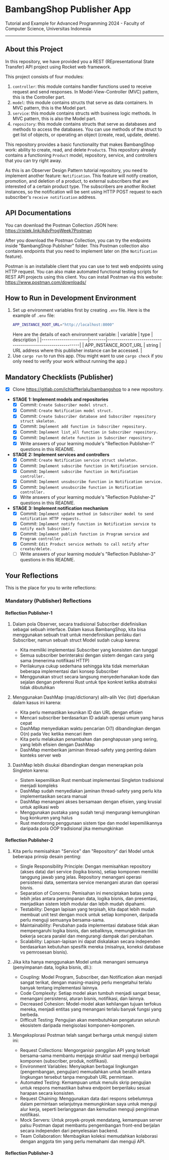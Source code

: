 # BambangShop Publisher App
Tutorial and Example for Advanced Programming 2024 - Faculty of Computer Science, Universitas Indonesia

---

## About this Project
In this repository, we have provided you a REST (REpresentational State Transfer) API project using Rocket web framework.

This project consists of four modules:
1.  `controller`: this module contains handler functions used to receive request and send responses.
    In Model-View-Controller (MVC) pattern, this is the Controller part.
2.  `model`: this module contains structs that serve as data containers.
    In MVC pattern, this is the Model part.
3.  `service`: this module contains structs with business logic methods.
    In MVC pattern, this is also the Model part.
4.  `repository`: this module contains structs that serve as databases and methods to access the databases.
    You can use methods of the struct to get list of objects, or operating an object (create, read, update, delete).

This repository provides a basic functionality that makes BambangShop work: ability to create, read, and delete `Product`s.
This repository already contains a functioning `Product` model, repository, service, and controllers that you can try right away.

As this is an Observer Design Pattern tutorial repository, you need to implement another feature: `Notification`.
This feature will notify creation, promotion, and deletion of a product, to external subscribers that are interested of a certain product type.
The subscribers are another Rocket instances, so the notification will be sent using HTTP POST request to each subscriber's `receive notification` address.

## API Documentations

You can download the Postman Collection JSON here: https://ristek.link/AdvProgWeek7Postman

After you download the Postman Collection, you can try the endpoints inside "BambangShop Publisher" folder.
This Postman collection also contains endpoints that you need to implement later on (the `Notification` feature).

Postman is an installable client that you can use to test web endpoints using HTTP request.
You can also make automated functional testing scripts for REST API projects using this client.
You can install Postman via this website: https://www.postman.com/downloads/

## How to Run in Development Environment
1.  Set up environment variables first by creating `.env` file.
    Here is the example of `.env` file:
    ```bash
    APP_INSTANCE_ROOT_URL="http://localhost:8000"
    ```
    Here are the details of each environment variable:
    | variable              | type   | description                                                |
    |-----------------------|--------|------------------------------------------------------------|
    | APP_INSTANCE_ROOT_URL | string | URL address where this publisher instance can be accessed. |
2.  Use `cargo run` to run this app.
    (You might want to use `cargo check` if you only need to verify your work without running the app.)

## Mandatory Checklists (Publisher)
-   [x] Clone https://gitlab.com/ichlaffterlalu/bambangshop to a new repository.
-   **STAGE 1: Implement models and repositories**
    -   [x] Commit: `Create Subscriber model struct.`
    -   [x] Commit: `Create Notification model struct.`
    -   [x] Commit: `Create Subscriber database and Subscriber repository struct skeleton.`
    -   [x] Commit: `Implement add function in Subscriber repository.`
    -   [x] Commit: `Implement list_all function in Subscriber repository.`
    -   [x] Commit: `Implement delete function in Subscriber repository.`
    -   [x] Write answers of your learning module's "Reflection Publisher-1" questions in this README.
-   **STAGE 2: Implement services and controllers**
    -   [x] Commit: `Create Notification service struct skeleton.`
    -   [x] Commit: `Implement subscribe function in Notification service.`
    -   [x] Commit: `Implement subscribe function in Notification controller.`
    -   [x] Commit: `Implement unsubscribe function in Notification service.`
    -   [x] Commit: `Implement unsubscribe function in Notification controller.`
    -   [x] Write answers of your learning module's "Reflection Publisher-2" questions in this README.
-   **STAGE 3: Implement notification mechanism**
    -   [x] Commit: `Implement update method in Subscriber model to send notification HTTP requests.`
    -   [x] Commit: `Implement notify function in Notification service to notify each Subscriber.`
    -   [x] Commit: `Implement publish function in Program service and Program controller.`
    -   [x] Commit: `Edit Product service methods to call notify after create/delete.`
    -   [ ] Write answers of your learning module's "Reflection Publisher-3" questions in this README.

## Your Reflections
This is the place for you to write reflections:

### Mandatory (Publisher) Reflections

#### Reflection Publisher-1
1. Dalam pola Observer, secara tradisional Subscriber didefinisikan sebagai sebuah interface. Dalam kasus BambangShop, kita bisa menggunakan sebuah trait untuk mendefinisikan perilaku dari Subscriber, namun sebuah struct Model sudah cukup karena:
   - Kita memiliki implementasi Subscriber yang konsisten dan tunggal
   - Semua subscriber berinteraksi dengan sistem dengan cara yang sama (menerima notifikasi HTTP)
   - Perilakunya cukup sederhana sehingga kita tidak memerlukan beberapa implementasi dari konsep Subscriber
   - Menggunakan struct secara langsung menyederhanakan kode dan sejalan dengan preferensi Rust untuk tipe konkret ketika abstraksi tidak dibutuhkan

2. Menggunakan DashMap (map/dictionary) alih-alih Vec (list) diperlukan dalam kasus ini karena:
   - Kita perlu memastikan keunikan ID dan URL dengan efisien
   - Mencari subscriber berdasarkan ID adalah operasi umum yang harus cepat
   - DashMap menyediakan waktu pencarian O(1) dibandingkan dengan O(n) pada Vec ketika mencari item
   - Kita perlu melakukan penambahan dan penghapusan yang sering, yang lebih efisien dengan DashMap
   - DashMap memberikan jaminan thread-safety yang penting dalam konteks server web

3. DashMap lebih disukai dibandingkan dengan menerapkan pola Singleton karena:
   - Sistem kepemilikan Rust membuat implementasi Singleton tradisional menjadi kompleks
   - DashMap sudah menyediakan jaminan thread-safety yang perlu kita implementasikan secara manual
   - DashMap menangani akses bersamaan dengan efisien, yang krusial untuk aplikasi web
   - Menggunakan pustaka yang sudah teruji mengurangi kemungkinan bug konkuren yang halus
   - Rust mendorong penggunaan sistem tipe dan model kepemilikannya daripada pola OOP tradisional jika memungkinkan

#### Reflection Publisher-2
1. Kita perlu memisahkan "Service" dan "Repository" dari Model untuk beberapa prinsip desain penting:
   - Single Responsibility Principle: Dengan memisahkan repository (akses data) dari service (logika bisnis), setiap komponen memiliki tanggung jawab yang jelas. Repository menangani operasi persistensi data, sementara service menangani aturan dan operasi bisnis.
   - Separation of Concerns: Pemisahan ini menciptakan batas yang lebih jelas antara penyimpanan data, logika bisnis, dan presentasi, menjadikan sistem lebih modular dan lebih mudah dipahami.
   - Testability: Dengan lapisan yang terpisah, kita dapat lebih mudah membuat unit test dengan mock untuk setiap komponen, daripada perlu menguji semuanya bersama-sama.
   - Maintainability: Perubahan pada implementasi database tidak akan mempengaruhi logika bisnis, dan sebaliknya, memungkinkan tim bekerja secara paralel dan mengurangi dampak dari perubahan.
   - Scalability: Lapisan-lapisan ini dapat diskalakan secara independen berdasarkan kebutuhan spesifik mereka (misalnya, koneksi database vs pemrosesan bisnis).

2. Jika kita hanya menggunakan Model untuk menangani semuanya (penyimpanan data, logika bisnis, dll.):
   - Coupling: Model Program, Subscriber, dan Notification akan menjadi sangat terikat, dengan masing-masing perlu mengetahui terlalu banyak tentang implementasi lainnya.
   - Code Complexity: Setiap model akan tumbuh menjadi sangat besar, menangani persistensi, aturan bisnis, notifikasi, dan lainnya.
   - Decreased Cohesion: Model-model akan kehilangan tujuan terfokus mereka, menjadi entitas yang menangani terlalu banyak fungsi yang berbeda.
   - Difficult Testing: Pengujian akan membutuhkan pengaturan seluruh ekosistem daripada mengisolasi komponen-komponen.

3. Mengeksplorasi Postman telah sangat berharga untuk menguji sistem ini:
   - Request Collections: Mengorganisir panggilan API yang terkait bersama-sama membantu menjaga struktur saat menguji berbagai komponen (subscriber, produk, notifikasi). 
   - Environment Variables: Menyiapkan berbagai lingkungan (pengembangan, pengujian) memudahkan untuk beralih antara lingkungan tersebut tanpa mengubah URL permintaan.
   - Automated Testing: Kemampuan untuk menulis skrip pengujian untuk respons memastikan bahwa endpoint berperilaku sesuai harapan secara konsisten.
   - Request Chaining: Menggunakan data dari respons sebelumnya dalam permintaan selanjutnya memungkinkan saya untuk menguji alur kerja, seperti berlangganan dan kemudian menguji pengiriman notifikasi.
   - Mock Servers: Untuk proyek-proyek mendatang, kemampuan server palsu Postman dapat membantu pengembangan front-end berjalan secara independen dari penyelesaian backend.
   - Team Collaboration: Membagikan koleksi memudahkan kolaborasi dengan anggota tim yang perlu memahami dan menguji API.

#### Reflection Publisher-3
